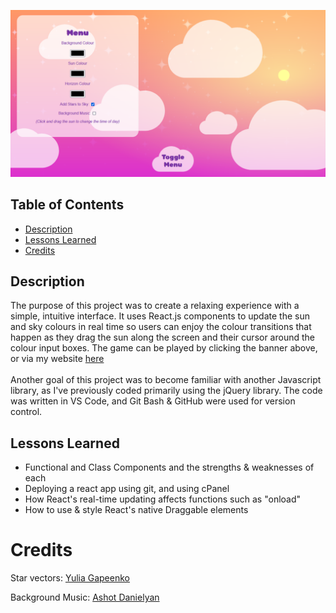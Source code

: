 [![banner](src/components/imgs/Banner.png)](https://khyleb.github.io/sunset-maker/)

## Table of Contents
- [Description](#description)
- [Lessons Learned](#lessons-learned)
- [Credits](#credits)

## Description

The purpose of this project was to create a relaxing experience with a simple, intuitive interface. It uses React.js components to update the sun and sky colours in real time so users can enjoy the colour transitions that happen as they drag the sun along the screen and their cursor around the colour input boxes. The game can be played by clicking the banner above, or via my website [here](https:kbest.ca/sunset)
<br><br>
Another goal of this project was to become familiar with another Javascript library, as I've previously coded primarily using the jQuery library. The code was written in VS Code, and Git Bash & GitHub were used for version control.

## Lessons Learned

- Functional and Class Components and the strengths & weaknesses of each
- Deploying a react app using git, and using cPanel
- How React's real-time updating affects functions such as "onload"
- How to use & style React's native Draggable elements

# Credits

Star vectors: [Yulia Gapeenko](https://www.vecteezy.com/vector-art/2476491-set-of-original-stars-sparkle-firework-decoration-twinkle-shiny-flash-icon)

Background Music: [Ashot Danielyan](https://pixabay.com/users/ashot-danielyan-composer-27049680/)
